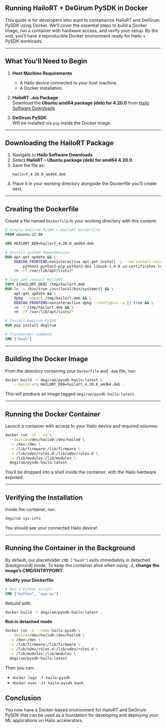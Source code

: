 ## Running HailoRT + DeGirum PySDK in Docker

This guide is for developers who want to containerize HailoRT and DeGirum PySDK using Docker. We’ll cover the essential steps to build a Docker image, run a container with hardware access, and verify your setup. By the end, you’ll have a reproducible Docker environment ready for Hailo + PySDK workloads.

---

## What You'll Need to Begin

1. **Host Machine Requirements**  
   - A Hailo device connected to your host machine.
   - A Docker installation.

2. **HailoRT `.deb` Package**  
   Download the **Ubuntu amd64 package (deb) for 4.20.0** from [Hailo Software Downloads](https://hailo.ai/developer-zone/software-downloads/)

3. **DeGirum PySDK**  
   Will be installed via `pip` inside the Docker image.

---

## Downloading the HailoRT Package

1. Navigate to **Hailo Software Downloads**.  
2. Select **HailoRT – Ubuntu package (deb) for amd64 4.20.0**.  
3. Save the file as:
   ```
   hailort_4.20.0_amd64.deb
   ```
4. Place it in your working directory alongside the Dockerfile you’ll create next.

---

## Creating the Dockerfile

Create a file named `Dockerfile` in your working directory with this content:

```dockerfile
# Simple DeGirum PySDK + HailoRT Dockerfile
FROM ubuntu:22.04

ARG HAILORT_DEB=hailort_4.20.0_amd64.deb

# Install system dependencies
RUN apt-get update && \
    DEBIAN_FRONTEND=noninteractive apt-get install -y --no-install-recommends \
        python3 python3-pip python3-dev libusb-1.0-0 ca-certificates curl && \
    rm -rf /var/lib/apt/lists/*

# Copy and install HailoRT
COPY ${HAILORT_DEB} /tmp/hailort.deb
RUN ln -s /bin/true /usr/local/bin/systemctl && \
    apt-get update && \
    dpkg --unpack /tmp/hailort.deb && \
    DEBIAN_FRONTEND=noninteractive dpkg --configure -a || true && \
    rm -f /tmp/hailort.deb && \
    rm -rf /var/lib/apt/lists/*

# Install DeGirum PySDK
RUN pip install degirum

# Placeholder command
CMD ["bash"]
```  

---

## Building the Docker Image

From the directory containing your `Dockerfile` and `.deb` file, run:

```bash
docker build -t degirum/pysdk-hailo:latest \
    --build-arg HAILORT_DEB=hailort_4.20.0_amd64.deb .
```

This will produce an image tagged `degirum/pysdk-hailo:latest`.

---

## Running the Docker Container

Launch a container with access to your Hailo device and required volumes:

```bash
docker run -it --rm \
  --device=/dev/hailo0:/dev/hailo0 \
  -v /dev:/dev \
  -v /lib/firmware:/lib/firmware \
  -v /lib/udev/rules.d:/lib/udev/rules.d \
  -v /lib/modules:/lib/modules \
  degirum/pysdk-hailo:latest
```

You’ll be dropped into a shell inside the container, with the Hailo hardware exposed.

---

## Verifying the Installation

Inside the container, run:

   ```bash
   degirum sys-info
   ```
   You should see your connected Hailo device!

---

## Running the Container in the Background

By default, our placeholder `CMD ["bash"]` exits immediately in detached (background) mode. To keep the container alive when using `-d`, **change the image’s CMD/ENTRYPOINT**:

**Modify your Dockerfile**
```dockerfile
# Run a Python script:
CMD ["python", "app.py"]
```
Rebuild with:
```bash
docker build -t degirum/pysdk-hailo:latest .
```

**Run in detached mode**
```bash
docker run -d --name hailo-pysdk \
  --device=/dev/hailo0:/dev/hailo0 \
  -v /dev:/dev \
  -v /lib/firmware:/lib/firmware \
  -v /lib/udev/rules.d:/lib/udev/rules.d \
  -v /lib/modules:/lib/modules \
  degirum/pysdk-hailo:latest
```

Then you can:
- `docker logs -f hailo-pysdk`  
- `docker exec -it hailo-pysdk bash`  


## Conclusion

You now have a Docker-based environment for HailoRT and DeGirum PySDK that can be used as a foundation for developing and deploying your ML applications on Hailo accelerators.
